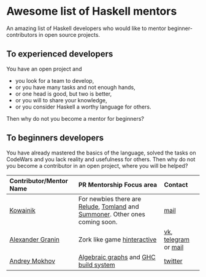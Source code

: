 # Awesome list of Haskell mentors

An amazing list of Haskell developers who would like to mentor beginner-contributors in open source projects.

## To experienced developers

You have an open project and

- you look for a team to develop,
- or you have many tasks and not enough hands,
- or one head is good, but two is better,
- or you will to share your knowledge,
- or you consider Haskell a worthy language for others.

Then why do not you become a mentor for beginners?

## To beginners developers

You have already mastered the basics of the language, solved the tasks on CodeWars and you lack reality and usefulness for others.
Then why do not you become a contributor in an open project, where you will be helped?

| Contributor/Mentor Name                         | PR Mentorship Focus area                                                                                                                                                                         | Contact                                                                                             |
| :---------------------------------------------- | :----------------------------------------------------------------------------------------------------------------------------------------------------------------------------------------------- | :-------------------------------------------------------------------------------------------------- |
| [Kowainik](https://github.com/kowainik)         | For newbies there are [Relude](https://github.com/kowainik/relude), [Tomland](https://github.com/kowainik/tomland) and [Summoner](https://github.com/kowainik/summoner). Other ones coming soon. | [mail](mail:xrom.xkov@gmail.com)                                                                    |
| [Alexander Granin](https://github.com/graninas) | Zork like game [hinteractive](https://github.com/graninas/hinteractive)                                                                                                                          | [vk](https://vk.com/graninas), [telegram](https://t.me/graninas) or [mail](mail:graninas@gmail.com) |
| [Andrey Mokhov](https://github.com/snowleopard) | [Algebraic graphs](https://github.com/snowleopard/alga) and [GHC build system](https://github.com/snowleopard/hadrian)                                                                           | [twitter](https://twitter.com/andreymokhov)                                                         |
